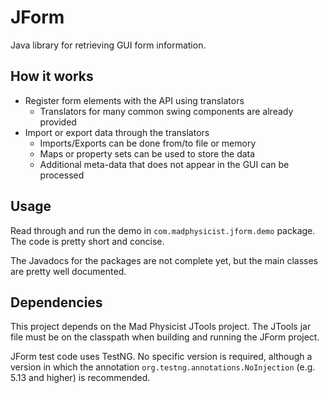 JForm
=====

Java library for retrieving GUI form information.

How it works
------------

- Register form elements with the API using translators
    - Translators for many common swing components are already provided
- Import or export data through the translators
    - Imports/Exports can be done from/to file or memory
    - Maps or property sets can be used to store the data
    - Additional meta-data that does not appear in the GUI can be processed

Usage
-----

Read through and run the demo in `com.madphysicist.jform.demo` package. The code is pretty short and concise.

The Javadocs for the packages are not complete yet, but the main classes are pretty well documented.

Dependencies
------------

This project depends on the Mad Physicist JTools project. The JTools jar file must be on the classpath when building and running the JForm project.

JForm test code uses TestNG. No specific version is required, although a version in which the annotation `org.testng.annotations.NoInjection` (e.g. 5.13 and higher) is recommended.
